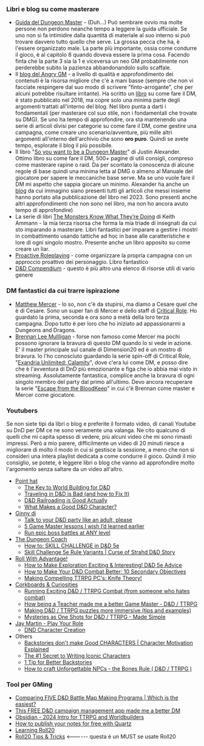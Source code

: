 ### Libri e blog su come masterare

- [Guida del Dungeon Master](https://www.amazon.it/Dungeons-Dragons-Dungeon-Master-Regolamento/dp/0786967528/ref=asc_df_0786967528/?tag=googshopit-21&linkCode=df0&hvadid=555080261945&hvpos=&hvnetw=g&hvrand=11076506372499693006&hvpone=&hvptwo=&hvqmt=&hvdev=c&hvdvcmdl=&hvlocint=&hvlocphy=1008297&hvtargid=pla-1606122703881&psc=1&mcid=660f117539b831349dc92e2e14e151f2) - (Duh...) Può sembrare ovvio ma molte persone non perdono neanche tempo a leggere la guida ufficiale. Se uno non si fa intimidire dalla quantità di materiale al suo interno si può trovare davvero tutto quello che serve. La grossa pecca che ha, è l'essere organizzato male. La parte più importante, ossia come condurre il gioco, è al capitolo 8 quando doveva essere la prima cosa. Facendo finta che la parte 3 sia la 1 e viceversa un neo GM probabilmente non perderebbe subito la pazienza abbandonandolo sullo scaffale.
- Il [blog del Angry GM](https://theangrygm.com/how-to-run-a-game/) - a livello di qualità e approfondimento dei contenuti è la risorsa migliore che c'è a mani basse (sempre che non vi facciate respingere dal suo modo di scrivere "finto-arrogante", che per alcuni potrebbe risultare irritante). Ha scritto un [libro](https://theangrygm.com/gameangry/) su come fare il DM, è stato pubblicato nel 2018, ma copre solo una minima parte degli argomenti trattati all'interno del blog. Nel libro punta a darti i fondamentali (per masterare col suo stile, non i fondamentali che trovate su DMG). Se uno ha tempo di approfondire, ora sta mantenendo una serie di articoli divisi per categorie su come fare il DM, come gestire una campagna, come creare uno scenario/avventure, più mille altri argomenti all'interno dell'archivio che sono **oro puro**. Quindi se avete tempo, esplorate il blog il più possibile.
- Il libro "[So you want to be a Dungeon Master](https://www.amazon.com/You-Want-Game-Master-Adventure_for/dp/1645679152)" di Justin Alexander. Ottimo libro su come fare il DM, 500+ pagine di utili consigli, compreso come masterare rapine o raid. Da per scontato la conoscenza di alcune regole di base quindi una minima letta al DMG o almeno al Manuale del giocatore per sapere le meccaniche base serve. Ma se uno vuole fare il DM mi aspetto che sappia giocare un minimo. Alexander ha anche un [blog](https://thealexandrian.net/) da cui immagino siano presenti tutti gli articoli che messi insieme hanno portato alla pubblicazione del libro nel 2023. Sono presenti anche altri approfondimenti che non sono nel libro, ma non ho ancora avuto tempo di approfondire)
- La serie di libri [The Monsters Know What They’re Doing](https://www.amazon.com/dp/B0836YHWRY?binding=hardcover&ref=dbs_dp_rwt_sb_pc_thcv) di Keith Ammann - la mia terza risorsa che forma la mia triade di insegnati da cui sto imparando a masterare. Libri fantastici per imparare a gestire i mostri in combattimento usando tattiche ad hoc in base alle caratteristiche e lore di ogni singolo mostro. Presente anche un libro apposito su come creare un liar. 
- [Proactive Roleplaying](https://www.amazon.com/Game-Masters-Handbook-Proactive-Roleplaying/dp/1956403442) - come organizzare la propria campagna con un approccio proattivo dei personaggio. Libro fantastico
- [D&D Compendium](https://www.dnd-compendium.com/dm-resources/dming-tips) - questo è più altro una elenco di risorse utili di vario genere

### DM fantastici da cui trarre ispirazione

- [Matthew Mercer](https://en.wikipedia.org/wiki/Matthew_Mercer) - lo so, non c'è da stupirsi, ma diamo a Cesare quel che è di Cesare. Sono un super fan di Mercer e dello staff di [Critical Role](https://critrole.com/videos/). Ho guardato la prima, seconda e ora sono a metà della loro terza campagna. Dopo tutto è per loro che ho iniziato ad appassionarmi a Dungeons and Dragons.
- [Brennan Lee Mullligan](https://en.wikipedia.org/wiki/Brennan_Lee_Mulligan) - forse non famoso come Mercer ma pochi possono ignorare la bravura di questo DM quando lo si vede in azione. E' il master principale sul canale di Dimension20 ed è un mostro di bravura. Io l'ho conosciuto guardando la serie spin-off di Critical Role, "[Exandria Unlimited: Calamity](https://www.youtube.com/playlist?list=PLxpS2Q_QbR0cPCLxnnP3VnEiKk3tmsQ4f)", dove c'era lui come DM, e posso dire che è l'avventura di DnD più emozionante e figa che io abbia mai visto in streaming. Assolutamente fantastica, complice anche la bravura di ogni singolo membro del party dal primo all'ultimo. Devo ancora recuperare la serie "[Escape from the BloodKeep](https://www.youtube.com/playlist?list=PLhOoxQxz2yFOSXAFjzg9GQFoky53tDm9d)" in cui c'è Brennan come master e Mercer come giocatore.

### Youtubers

Se non siete tipi da libri o blog e preferite il formato video, di canali Youtube su DnD per DM ce ne sono veramente una valanga. Ne cito qualcuno di quelli che mi capita spesso di vedere, più alcuni video che mi sono rimasti impressi.
Però a mio parere, difficilmente un video di 20 minuti riesce a migliorare di molto il modo in cui si gestisce la sessione, a meno che non si consideri una intera playlist dedicata a come condurre il gioco.
Quindi il mio consiglio, se potete, è leggere libri o blog che vanno ad approfondire molto l'argomento senza saltare da un video all'altro.

- [Point hat ](https://www.youtube.com/@pointyhatstudios) 
	- [The Key to World Building for D&D](https://www.youtube.com/watch?v=zemRYitIz_k&list=PL3lAEqLxIPTXoc954mJhrKyHZSKaZ3QBx&index=6&t=4s)
	- [Traveling in D&D is Bad (and how to Fix It)](https://www.youtube.com/watch?v=vM18P0WKGFA)
	- [D&D Railroading is Good Actually](https://www.youtube.com/watch?v=DJrvCbIFO1Q)
	- [What Makes a Good D&D Character?](https://www.youtube.com/watch?v=LLVJrK22gVA&t=1014s)
- [Ginny di](https://www.youtube.com/@GinnyDi)
	- [Talk to your D&D party like an adult, please](https://www.youtube.com/watch?v=r5RH8Z4-ipc&list=PLsmjZYZs1ps2cLedITUonjwjKfVSNBnf-&index=45)
	- [5 Game Master lessons I wish I’d learned earlier](https://www.youtube.com/watch?v=iWHJ-DxUvwk&list=PLsmjZYZs1ps2cLedITUonjwjKfVSNBnf-&index=35)
	- [Run epic boss battles at ANY level](https://www.youtube.com/watch?v=FhOxRZB76r0&list=PLsmjZYZs1ps2cLedITUonjwjKfVSNBnf-&index=10)
- [The Dungeon Coach](https://www.youtube.com/watch?v=JF28JESUye8) 
	- [How to: SKILL CHALLENGE in D&D 5e ](https://www.youtube.com/watch?v=JF28JESUye8)
	- [Skill Challenge 5e Rule Variants | Curse of Strahd D&D Story](https://www.youtube.com/watch?v=BHU5Bi5zw2M)
- [Roll With Advantage!](https://www.youtube.com/@RollWithAdvantage5e)
	- [How to Make Exploration Exciting & Interesting! D&D 5e Advice](https://www.youtube.com/watch?v=4rRT4cnZpB4) 
	- [How to Make Your D&D Combat Better: 10 Secondary Objectives](https://www.youtube.com/watch?v=wQwKmH0BhMg)
	- [Making Compelling TTRPG PC's: Knife Theory!](https://www.youtube.com/watch?v=i9LpScoPKg8&t=143s)
- [Corkboards & Curiosities](https://www.youtube.com/@corkboardsandcuriosities)
	- [Running Exciting D&D / TTRPG Combat (from someone who hates combat)](https://www.youtube.com/watch?v=FeGjsBcR3rE)
	- [How being a Teacher made me a better Game Master - D&D / TTRPG](https://www.youtube.com/watch?v=aVKhKTprEuw)
	- [Making D&D / TTRPG puzzles more immersive (tips and examples)](https://www.youtube.com/watch?v=ERULLQOACKc)
	- [Mysteries as One Shots for D&D / TTRPG - Made Simple](https://www.youtube.com/watch?v=8WT4dT2l9ys)
-  [Jay Martin - Play Your Role](https://www.youtube.com/@PlayYourRole)
	- [DND Character Creation](https://www.youtube.com/playlist?list=PLitb6J1ioR4dI3--rYHLxBCTyd0OuzxYh)
- Others
	- [Backstories don't make Good CHARACTERS | Character Motivation Explained](https://www.youtube.com/watch?v=8n5YNDLXLm4)
	- [The #1 Secret to Writing Iconic Characters](https://www.youtube.com/watch?v=YyHKZ5GdThM)
	- [1 Tip for Better Backstories](https://www.youtube.com/watch?v=OqKvIe7XkoQ&t=115s)
	- [How to craft Unforgettable NPCs - the Bones Rule ( D&D / TTRPG )](https://www.youtube.com/watch?v=S6rSYLIPt0I)

### Tool per GMing

- [Comparing FIVE D&D Battle Map Making Programs | Which is the easiest?](https://www.youtube.com/watch?v=nwCWfvzuUSA)
- [This FREE D&D campaign management app made me a better DM](https://www.youtube.com/watch?v=DBgWB1NF7hY&t=394s)
- [Obsidian - 2024 Intro for TTRPG and Worldbuilders](https://www.youtube.com/watch?v=qV3Dp1Kki1E&t=186s)
- [How to publish your notes for free with Quartz](https://www.youtube.com/watch?v=6s6DT1yN4dw)
- [Learning Roll20](https://www.youtube.com/playlist?list=PLaMDrDIHMitJd9u4V32GdDKwNIBeX_t1Y)
- [Roll20 Tips & Tricks](https://www.youtube.com/playlist?list=PLqhGF2nCu23n-chowLKGkn9IBsjEmztCF) <------ questa è un MUST se usate Roll20
